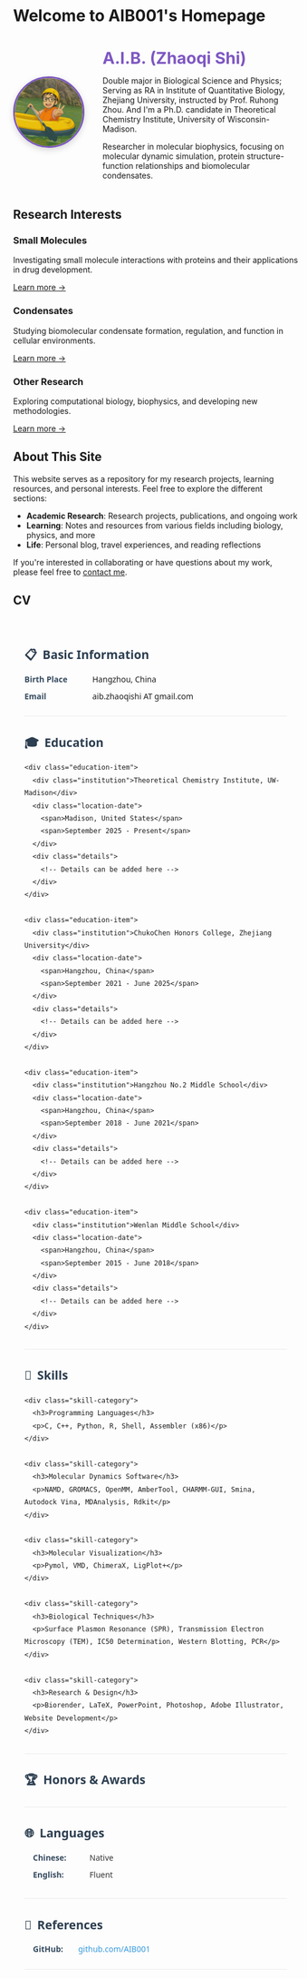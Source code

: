 # Welcome to AIB001's Homepage

<div style="display: flex; align-items: center; margin: 2rem 0 3rem;">
  <img src="/img/profile.png" alt="Profile" style="width: 120px; height: 120px; border-radius: 50%; margin-right: 2rem; border: 3px solid #7e57c2; box-shadow: 0 4px 12px rgba(0, 0, 0, 0.15); object-fit: cover; flex-shrink: 0;">
  <div style="padding-top: 0.5rem;">
    <h2 style="margin-top: 0; margin-bottom: 0.8rem; color: #7e57c2; border-bottom: none; font-size: 1.8rem;">A.I.B. (Zhaoqi Shi)</h2>
    <p style="margin-bottom: 0.7rem;">Double major in Biological Science and Physics; Serving as RA in Institute of Quantitative Biology, Zhejiang University, instructed by Prof. Ruhong Zhou. And I'm a Ph.D. candidate in Theoretical Chemistry Institute, University of Wisconsin-Madison.</p>
    <p style="margin-bottom: 0;">Researcher in molecular biophysics, focusing on molecular dynamic simulation, protein structure-function relationships and biomolecular condensates.</p>
  </div>
</div>


## Research Interests

<div class="feature-section">
  <div class="feature-card">
    <h3 class="feature-title">Small Molecules</h3>
    <p>Investigating small molecule interactions with proteins and their applications in drug development.</p>
    <a href="/research/small-molecules/LigTraj_Software_Database/">Learn more →</a>
  </div>

  <div class="feature-card">
    <h3 class="feature-title">Condensates</h3>
    <p>Studying biomolecular condensate formation, regulation, and function in cellular environments.</p>
    <a href="/research/condensates/FUS_PLD_Droplet/">Learn more →</a>
  </div>


  <div class="feature-card">
    <h3 class="feature-title">Other Research</h3>
    <p>Exploring computational biology, biophysics, and developing new methodologies.</p>
    <a href="/research/others/collaborative/">Learn more →</a>
  </div>
</div>

## About This Site

This website serves as a repository for my research projects, learning resources, and personal interests. Feel free to explore the different sections:

- **Academic Research**: Research projects, publications, and ongoing work
- **Learning**: Notes and resources from various fields including biology, physics, and more
- **Life**: Personal blog, travel experiences, and reading reflections

If you're interested in collaborating or have questions about my work, please feel free to [contact me](mailto:example@email.com).

<!-- CV in HTML that can be embedded in markdown -->

<style>
  .cv-container {
    font-family: 'Segoe UI', Tahoma, Geneva, Verdana, sans-serif;
    max-width: 800px;
    margin: 0 auto;
    padding: 20px;
    line-height: 1.6;
  }
  .section {
    margin-bottom: 25px;
    border-bottom: 1px solid #eaeaea;
    padding-bottom: 15px;
  }

  .section-title {
    color: #2c3e50;
    font-size: 1.5em;
    margin-bottom: 15px;
    display: flex;
    align-items: center;
  }

  .section-title-icon {
    margin-right: 10px;
  }

  .info-row {
    display: flex;
    margin-bottom: 8px;
  }

  .info-label {
    flex: 0 0 120px;
    font-weight: bold;
    color: #34495e;
  }

  .info-value {
    flex: 1;
  }

  .education-item {
    margin-bottom: 20px;
  }

  .institution {
    font-weight: bold;
    font-size: 1.1em;
    color: #2c3e50;
  }

  .location-date {
    display: flex;
    justify-content: space-between;
    font-style: italic;
    color: #7f8c8d;
    margin: 5px 0;
  }

  .details {
    margin-top: 10px;
    padding-left: 15px;
  }

  .detail-item {
    margin-bottom: 5px;
  }

  .placeholder {
    color: #95a5a6;
    font-style: italic;
  }
</style>

## CV

<!-- CV in HTML that can be embedded in markdown -->

<style>
  .cv-container {
    font-family: 'Segoe UI', Tahoma, Geneva, Verdana, sans-serif;
    max-width: 800px;
    margin: 0 auto;
    padding: 20px;
    line-height: 1.6;
  }

  .section {
    margin-bottom: 25px;
    border-bottom: 1px solid #eaeaea;
    padding-bottom: 15px;
  }

  .section-title {
    color: #2c3e50;
    font-size: 1.5em;
    margin-bottom: 15px;
    display: flex;
    align-items: center;
  }

  .section-title-icon {
    margin-right: 10px;
  }

  .info-row {
    display: flex;
    margin-bottom: 8px;
  }

  .skill-category {
    margin-bottom: 15px;
  }

  .skill-category h3 {
    color: #34495e;
    font-size: 1.1em;
    margin-bottom: 5px;
    font-weight: 600;
  }

  .skill-category p {
    margin: 0;
    padding-left: 15px;
    color: #333;
  }

  .info-label {
    flex: 0 0 120px;
    font-weight: bold;
    color: #34495e;
  }

  .info-value {
    flex: 1;
  }

  .education-item {
    margin-bottom: 20px;
  }

  .institution {
    font-weight: bold;
    font-size: 1.1em;
    color: #2c3e50;
  }

  .location-date {
    display: flex;
    justify-content: space-between;
    font-style: italic;
    color: #7f8c8d;
    margin: 5px 0;
  }

  .details {
    margin-top: 10px;
    padding-left: 15px;
  }

  .detail-item {
    margin-bottom: 5px;
  }

  .placeholder {
    color: #95a5a6;
    font-style: italic;
  }
</style>

<div class="cv-container">
  <div class="section">
    <h2 class="section-title"><span class="section-title-icon">📋</span>Basic Information</h2>
    <div class="info-row">
      <div class="info-label">Birth Place</div>
      <div class="info-value">Hangzhou, China</div>
    </div>
    <div class="info-row">
      <div class="info-label">Email</div>
      <div class="info-value">aib.zhaoqishi AT gmail.com</div>
    </div>
  </div>

  <div class="section">
    <h2 class="section-title"><span class="section-title-icon">🎓</span>Education</h2>

    <div class="education-item">
      <div class="institution">Theoretical Chemistry Institute, UW-Madison</div>
      <div class="location-date">
        <span>Madison, United States</span>
        <span>September 2025 - Present</span>
      </div>
      <div class="details">
        <!-- Details can be added here -->
      </div>
    </div>
    
    <div class="education-item">
      <div class="institution">ChukoChen Honors College, Zhejiang University</div>
      <div class="location-date">
        <span>Hangzhou, China</span>
        <span>September 2021 - June 2025</span>
      </div>
      <div class="details">
        <!-- Details can be added here -->
      </div>
    </div>
    
    <div class="education-item">
      <div class="institution">Hangzhou No.2 Middle School</div>
      <div class="location-date">
        <span>Hangzhou, China</span>
        <span>September 2018 - June 2021</span>
      </div>
      <div class="details">
        <!-- Details can be added here -->
      </div>
    </div>
    
    <div class="education-item">
      <div class="institution">Wenlan Middle School</div>
      <div class="location-date">
        <span>Hangzhou, China</span>
        <span>September 2015 - June 2018</span>
      </div>
      <div class="details">
        <!-- Details can be added here -->
      </div>
    </div>
  </div>


  <div class="section">
    <h2 class="section-title"><span class="section-title-icon">🧰</span>Skills</h2>

    <div class="skill-category">
      <h3>Programming Languages</h3>
      <p>C, C++, Python, R, Shell, Assembler (x86)</p>
    </div>
    
    <div class="skill-category">
      <h3>Molecular Dynamics Software</h3>
      <p>NAMD, GROMACS, OpenMM, AmberTool, CHARMM-GUI, Smina, Autodock Vina, MDAnalysis, Rdkit</p>
    </div>
    
    <div class="skill-category">
      <h3>Molecular Visualization</h3>
      <p>Pymol, VMD, ChimeraX, LigPlot+</p>
    </div>
    
    <div class="skill-category">
      <h3>Biological Techniques</h3>
      <p>Surface Plasmon Resonance (SPR), Transmission Electron Microscopy (TEM), IC50 Determination, Western Blotting, PCR</p>
    </div>
    
    <div class="skill-category">
      <h3>Research & Design</h3>
      <p>Biorender, LaTeX, PowerPoint, Photoshop, Adobe Illustrator, Website Development</p>
    </div>
  </div>

  <div class="section">
    <h2 class="section-title"><span class="section-title-icon">🏆</span>Honors & Awards</h2>
    <p class="placeholder"><!-- You can add your awards here --></p>
  </div>
<div class="section">
  <h2 class="section-title"><span class="section-title-icon">🌐</span>Languages</h2>
  <div class="skill-category">
    <div class="language-item">
      <span class="language-name">Chinese:</span>
      <span class="language-level">Native</span>
    </div>
    <div class="language-item">
      <span class="language-name">English:</span>
      <span class="language-level">Fluent</span>
    </div>
  </div>
</div>

<style>
  .language-item {
    display: flex;
    margin-bottom: 8px;
    padding-left: 15px;
  }

  .language-name {
    flex: 0 0 100px;
    font-weight: 600;
    color: #34495e;
  }

  .language-level {
    flex: 1;
    color: #333;
  }
</style>

<div class="section">
  <h2 class="section-title"><span class="section-title-icon">🔗</span>References</h2>
  <div class="references-container">
    <div class="reference-item">
      <span class="reference-type">GitHub:</span>
      <a href="https://github.com/AIB001" target="_blank" class="reference-link">github.com/AIB001</a>
    </div>
    <!-- Additional references can be added here in the same format -->
  </div>
</div>


<style>
  .references-container {
    padding-left: 15px;
  }

  .reference-item {
    display: flex;
    align-items: center;
    margin-bottom: 8px;
  }

  .reference-type {
    flex: 0 0 80px;
    font-weight: 600;
    color: #34495e;
  }

  .reference-link {
    color: #3498db;
    text-decoration: none;
    transition: color 0.2s ease;
  }

  .reference-link:hover {
    color: #2980b9;
    text-decoration: underline;
  }
</style>

</div>
